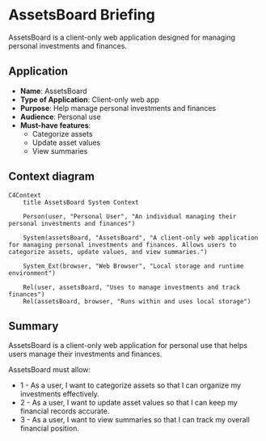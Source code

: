 #   AssetsBoard Briefing

AssetsBoard is a client-only web application designed for managing personal investments and finances.

## Application
- **Name**: AssetsBoard
- **Type of Application**: Client-only web app
- **Purpose**: Help manage personal investments and finances
- **Audience**: Personal use
- **Must-have features**:
  - Categorize assets
  - Update asset values
  - View summaries

## Context diagram

```mermaid
C4Context
    title AssetsBoard System Context

    Person(user, "Personal User", "An individual managing their personal investments and finances")
    
    System(assetsBoard, "AssetsBoard", "A client-only web application for managing personal investments and finances. Allows users to categorize assets, update values, and view summaries.")

    System_Ext(browser, "Web Browser", "Local storage and runtime environment")
    
    Rel(user, assetsBoard, "Uses to manage investments and track finances")
    Rel(assetsBoard, browser, "Runs within and uses local storage")

```

## Summary

AssetsBoard is a client-only web application for personal use that helps users manage their investments and finances.

AssetsBoard must allow:

- 1 - As a user, I want to categorize assets so that I can organize my investments effectively.
- 2 - As a user, I want to update asset values so that I can keep my financial records accurate.
- 3 - As a user, I want to view summaries so that I can track my overall financial position.





